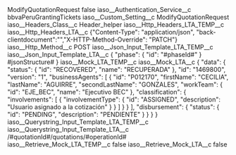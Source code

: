 <?xml version="1.0" encoding="UTF-8"?>
<CustomMetadata xmlns="http://soap.sforce.com/2006/04/metadata" xmlns:xsi="http://www.w3.org/2001/XMLSchema-instance" xmlns:xsd="http://www.w3.org/2001/XMLSchema">
    <label>ModifyQuotationRequest</label>
    <protected>false</protected>
    <values>
        <field>iaso__Authentication_Service__c</field>
        <value xsi:type="xsd:string">bbvaPeruGrantingTickets</value>
    </values>
    <values>
        <field>iaso__Custom_Setting__c</field>
        <value xsi:type="xsd:string">ModifyQuotationRequest</value>
    </values>
    <values>
        <field>iaso__Headers_Class__c</field>
        <value xsi:type="xsd:string">Header_helper</value>
    </values>
    <values>
        <field>iaso__Http_Headers_LTA_TEMP__c</field>
        <value xsi:nil="true"/>
    </values>
    <values>
        <field>iaso__Http_Headers_LTA__c</field>
        <value xsi:type="xsd:string">{&quot;Content-Type&quot;: &quot;application/json&quot;, &quot;back-clientdocument&quot;:&quot;&quot;,&quot;X-HTTP-Method-Override&quot;: &quot;PATCH&quot;}</value>
    </values>
    <values>
        <field>iaso__Http_Method__c</field>
        <value xsi:type="xsd:string">POST</value>
    </values>
    <values>
        <field>iaso__Json_Input_Template_LTA_TEMP__c</field>
        <value xsi:nil="true"/>
    </values>
    <values>
        <field>iaso__Json_Input_Template_LTA__c</field>
        <value xsi:type="xsd:string">{
 &quot;phase&quot;: {
   &quot;id&quot;: &quot;#phaseId#&quot;
 }
 #jsonStructure#
}</value>
    </values>
    <values>
        <field>iaso__Mock_LTA_TEMP__c</field>
        <value xsi:nil="true"/>
    </values>
    <values>
        <field>iaso__Mock_LTA__c</field>
        <value xsi:type="xsd:string">{
    &quot;data&quot;: {
        &quot;status&quot;: {
            &quot;id&quot;: &quot;RECOVERED&quot;,
            &quot;name&quot;: &quot;RECUPERADA&quot;
        },
        &quot;id&quot;: &quot;1469800&quot;,
        &quot;version&quot;: &quot;1&quot;,
        &quot;businessAgents&quot;: [
            {
                &quot;id&quot;: &quot;P012170&quot;,
                &quot;firstName&quot;: &quot;CECILIA&quot;,
                &quot;lastName&quot;: &quot;AGUIRRE&quot;,
                &quot;secondLastName&quot;: &quot;GONZALES&quot;,
                &quot;workTeam&quot;: {
                    &quot;id&quot;: &quot;EJE_BEC&quot;,
                    &quot;name&quot;: &quot;Ejecutivo BEC&quot;
                },
                &quot;classification&quot;: {
                    &quot;involvements&quot;: [
                        {
                            &quot;involvementType&quot;: {
                                &quot;id&quot;: &quot;ASSIGNED&quot;,
                                &quot;description&quot;: &quot;Usuario asignado a la cotización&quot;
                            }
                        }
                    ]
                }
            }
        ],
        &quot;disbursement&quot;: {
            &quot;status&quot;: {
                &quot;id&quot;: &quot;PENDING&quot;,
                &quot;description&quot;: &quot;PENDIENTE&quot;
            }
        }
    }
}</value>
    </values>
    <values>
        <field>iaso__Querystring_Input_Template_LTA_TEMP__c</field>
        <value xsi:nil="true"/>
    </values>
    <values>
        <field>iaso__Querystring_Input_Template_LTA__c</field>
        <value xsi:type="xsd:string">/#quotationId#/quotations/#operationId#</value>
    </values>
    <values>
        <field>iaso__Retrieve_Mock_LTA_TEMP__c</field>
        <value xsi:type="xsd:boolean">false</value>
    </values>
    <values>
        <field>iaso__Retrieve_Mock_LTA__c</field>
        <value xsi:type="xsd:boolean">false</value>
    </values>
</CustomMetadata>
